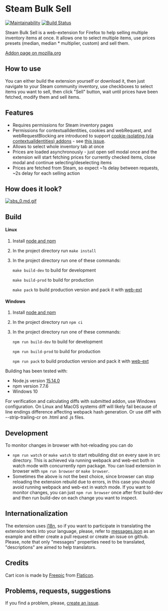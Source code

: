 # Steam Bulk Sell

[![Maintainability](https://api.codeclimate.com/v1/badges/ef1118bb20e47d32b77b/maintainability)](https://codeclimate.com/github/k5md/Steam-Bulk-Sell-webextension/maintainability)
[![Build Status](https://travis-ci.com/k5md/Steam-Bulk-Sell-webextension.svg?token=ZSWp3q2qzbTb4nzaxqWy&branch=master)](https://travis-ci.com/k5md/Steam-Bulk-Sell-webextension)

Steam Bulk Sell is a web-extension for Firefox to help selling multiple inventory items at once. It allows one to select multiple items, use prices presets (median, median * multiplier, custom) and sell them.

[Addon page on mozilla.org](https://addons.mozilla.org/ru/firefox/addon/steam-bulk-sell/)

## How to use

You can either build the extension yourself or download it, then just navigate to your Steam community inventory, use checkboxes to select items you want to sell, then click "Sell" button, wait until prices have been fetched, modify them and sell items.

## Features

- Requires permissions for Steam inventory pages
- Permissions for contextualIdentities, cookies and webRequest, and webRequestBlocking are introduced to support [cookie-isolating (via contextualIdentities) addons](https://addons.mozilla.org/en-US/firefox/addon/multi-account-containers/) - see [this issue](https://github.com/k5md/Steam-Bulk-Sell-webextension/issues/9).
- Allows to select whole inventory tab at once
- Prices are loaded asynchronously - just open sell modal once and the extension will start fetching prices for currently checked items, close modal and continue selecting/deselecting items
- Prices are fetched from Steam, so expect ~1s delay between requests, ~2s delay for each selling action

## How does it look?

[![sbs_0.md.gif](https://s5.gifyu.com/images/sbs_0.gif)](https://gifyu.com/image/IGOG)

## Build

#### Linux
1. Install [node and npm](https://nodejs.org)
2. In the project directory run `make install`
3. In the project directory run one of these commands:

   `make build-dev` to build for development

   `make build-prod` to build for production

   `make pack` to build production version and pack it with [web-ext](https://developer.mozilla.org/ru/docs/Mozilla/Add-ons/WebExtensions/Getting_started_with_web-ext)

#### Windows
1. Install [node and npm](https://nodejs.org)
2. In the project directory run `npm ci`
3. In the project directory run one of these commands:

   `npm run build-dev` to build for development

   `npm run build-prod` to build for production

   `npm run pack` to build production version and pack it with [web-ext](https://developer.mozilla.org/ru/docs/Mozilla/Add-ons/WebExtensions/Getting_started_with_web-ext)

Building has been tested with:
- Node.js version [15.14.0](https://nodejs.org/download/release/v15.14.0/)
- npm version 7.7.6
- Windows 10

For verification and calculating diffs with submitted addon, use Windows configuration. On Linux and MacOS systems diff will likely fail because of line endings difference affecting webpack hash generation. Or use diff with --strip-trailing-cr on .html and .js files.

## Development
To monitor changes in browser with hot-reloading you can do
- `npm run watch` or `make watch` to start rebuilding dist on every save in src directory. This is achieved via running webpack and web-ext both in watch mode with concurrently npm package. You can load extension in browser with `npm run browser` or `make browser`. 
- Sometimes the above is not the best choice, since browser can stop reloading the extension rebuild due to errors, in this case you should avoid running webpack and web-ext in watch mode. If you want to monitor changes, you can just `npm run browser` once after first build-dev and then run build-dev on each change you want to inspect.

## Internationalization

The extension uses [i18n](https://developer.mozilla.org/docs/Mozilla/Add-ons/WebExtensions/Internationalization), so if you want to participate in translating the extension texts into your language, please, refer to [messages.json](https://github.com/k5md/Steam-Bulk-Sell-webextension/blob/master/src/assets/_locales/en/messages.json) as an example and either create a pull request or create an issue on github.
Please, note that only "messages" properties need to be translated, "descriptions" are aimed to help translators.

## Credits

Cart icon is made by [Freepic](https://www.flaticon.com/authors/freepik) from [Flaticon](https://www.flaticon.com/).

## Problems, requests, suggestions

If you find a problem, please, [create an issue](https://github.com/k5md/Steam-Bulk-Sell-webextension/issues/new).
